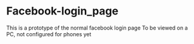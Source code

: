 # Facebook-login_page
This is a prototype of the  normal facebook login page
To be viewed on a PC, not configured for phones yet
